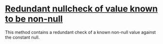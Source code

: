 # [Redundant nullcheck of value known to be non-null](https://spotbugs.readthedocs.io/en/latest/bugDescriptions.html#RCN_REDUNDANT_NULLCHECK_OF_NONNULL_VALUE)

 This method contains a redundant check of a known non-null value against
the constant null.